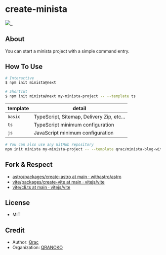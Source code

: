 # create-minista

<p>
  <a aria-label="Made by QRANOKO" href="https://qranoko.jp">
    <img src="https://img.shields.io/badge/MADE%20BY%20QRANOKO-212121.svg?style=for-the-badge&labelColor=212121">
  </a>
  <a aria-label="NPM version" href="https://www.npmjs.com/package/create-minista">
    <img alt="" src="https://img.shields.io/npm/v/create-minista.svg?style=for-the-badge&labelColor=212121">
  </a>
  <a aria-label="License" href="https://github.com/qrac/create-minista/blob/master/LICENSE">
    <img alt="" src="https://img.shields.io/npm/l/create-minista.svg?style=for-the-badge&labelColor=212121">
  </a>
</p>

## About

You can start a minista project with a simple command entry.

## How To Use

```bash
# Interactive
$ npm init minista@next

# Shortcut
$ npm init minista@next my-minista-project -- --template ts
```

| template | detail                                    |
| -------- | ----------------------------------------- |
| `basic`  | TypeScript, Sitemap, Delivery Zip, etc... |
| `ts`     | TypeScript minimum configuration          |
| `js`     | JavaScript minimum configuration          |

```bash
# You can also use any GitHub repository
npm init minista my-minista-project -- --template qrac/minista-blog-with-rest-api
```

## Fork & Respect

- [astro/packages/create-astro at main · withastro/astro](https://github.com/withastro/astro/tree/main/packages/create-astro)
- [vite/packages/create-vite at main · vitejs/vite](https://github.com/vitejs/vite/tree/main/packages/create-vite)
- [vite/cli.ts at main · vitejs/vite](https://github.com/vitejs/vite/blob/main/packages/vite/src/node/cli.ts)

## License

- MIT

## Credit

- Author: [Qrac](https://qrac.jp)
- Organization: [QRANOKO](https://qranoko.jp)
